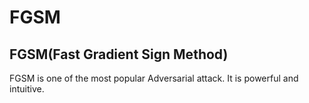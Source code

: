 # FGSM
## FGSM(Fast Gradient Sign Method)
FGSM is one of the most popular Adversarial attack. It is powerful and intuitive.

